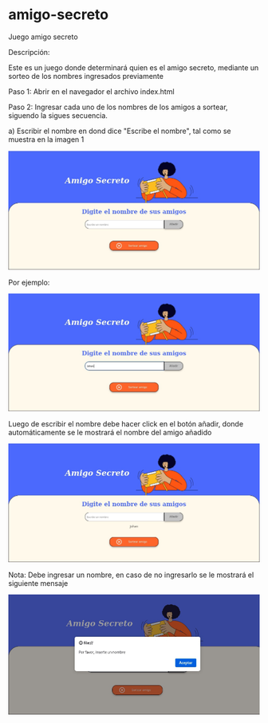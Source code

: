 # amigo-secreto
<p> Juego amigo secreto</p>
<p>Descripción:</p>
<p>Este es un juego donde determinará quien es el amigo secreto, mediante un sorteo de los nombres ingresados previamente</p>
<p>Paso 1: Abrir en el navegador el archivo index.html</p>
<p>Paso 2: Ingresar cada uno de los nombres de los amigos a sortear, siguendo la sigues secuencia.</p>
<p>a) Escribir el nombre en dond dice "Escribe el nombre", tal como se muestra en la imagen 1</p>
<img src="assets/01.png" alt="Imagen 1">
<p>Por ejemplo:</p>
<img src="assets/2.png" alt="Imagen 2">
<p> Luego de escribir el nombre debe hacer click en el botón añadir, donde automáticamente se le mostrará el nombre del amigo añadido</p>
<img src="assets/3.png" alt="Imagen 3">
<p>Nota: Debe ingresar un nombre, en caso de no ingresarlo se le mostrará el siguiente mensaje</p>
<img src="assets/1.png" alt="Imagen 4">
